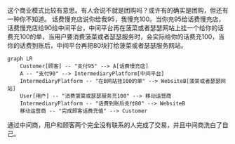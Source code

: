 这个商业模式比较有意思。有人会说不就是团购吗？或许有的确实是团购，但还有一种你不知道。
话费慢充店说你给我95，我慢充100。当你充95给话费慢充店，话费慢充店给90给中间平台，中间平台再在菠菜或者瑟瑟网站上挂一个给你的话费充100的单，当用户要消费菠菜或者瑟瑟服务时，会实际给你的话费充100，当你的话费到账后，中间平台再把80块打给菠菜或者瑟瑟服务网站。


```mermaid
graph LR
    Customer[顾客] -- "支付95" --> A[话费慢充店]
    A -- "支付90" --> IntermediaryPlatform[中间平台]
    IntermediaryPlatform -- "在B网站挂100的单" --> WebsiteB[菠菜或者瑟瑟网站]
    User[用户] -- "消费菠菜或瑟瑟服务充100" --> 移动运营商
    IntermediaryPlatform -- "话费到账后支付80" --> WebsiteB
    移动运营商 -- "完成顾客话费充值" --> Customer

```


通过中间商，用户和顾客两个完全没有联系的人完成了交易，并且中间商洗白了自己。 
